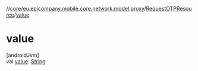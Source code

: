 //[core](../../../index.md)/[eu.epicompany.mobile.core.network.model.proxy](../index.md)/[RequestOTPResource](index.md)/[value](value.md)

# value

[androidJvm]\
val [value](value.md): [String](https://kotlinlang.org/api/latest/jvm/stdlib/kotlin/-string/index.html)
